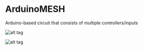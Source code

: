 # ArduinoMESH
Arduino-based circuit that consists of multiple controllers/inputs

![alt tag](https://raw.githubusercontent.com/Softdonkey/arduinomesh/master/logo.png)

![alt tag](https://raw.githubusercontent.com/Softdonkey/arduinomesh/master/circuit.png)
